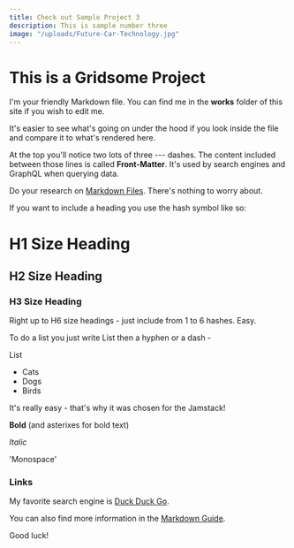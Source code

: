 ```yaml
---
title: Check out Sample Project 3
description: This is sample number three
image: "/uploads/Future-Car-Technology.jpg"
---
```


# This is a Gridsome Project

I'm your friendly Markdown file. You can find me in the **works** folder of this site if you wish to edit me. 

It's easier to see what's going on under the hood if you look inside the file and compare it to what's rendered here.

At the top you'll notice two lots of three --- dashes. The content included between those lines is called **Front-Matter**. It's used by search engines and GraphQL when querying data.

Do your research on [Markdown Files](https://www.markdownguide.org/). There's nothing to worry about.

If you want to include a heading you use the hash symbol like so:

# H1 Size Heading

## H2 Size Heading

### H3 Size Heading

Right up to H6 size headings - just include from 1 to 6 hashes. Easy.

To do a list you just write List then a hyphen or a dash -

List
- Cats
- Dogs
- Birds

It's really easy - that's why it was chosen for the Jamstack!

**Bold** (and asterixes for bold text)

*Italic*

'Monospace'

### Links

My favorite search engine is [Duck Duck Go](https://duckduckgo.com).

You can also find more information in the [Markdown Guide](https://www.markdownguide.org/).

Good luck!